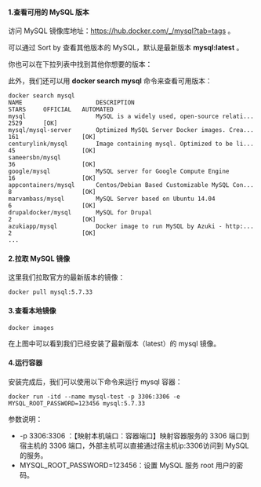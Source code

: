 #### 1.查看可用的 MySQL 版本

访问 MySQL 镜像库地址：https://hub.docker.com/_/mysql?tab=tags 。

可以通过 Sort by 查看其他版本的 MySQL，默认是最新版本 **mysql:latest** 。

你也可以在下拉列表中找到其他你想要的版本：

此外，我们还可以用 **docker search mysql** 命令来查看可用版本：

```shell
docker search mysql
NAME                     DESCRIPTION                                     STARS     OFFICIAL   AUTOMATED
mysql                    MySQL is a widely used, open-source relati...   2529      [OK]       
mysql/mysql-server       Optimized MySQL Server Docker images. Crea...   161                  [OK]
centurylink/mysql        Image containing mysql. Optimized to be li...   45                   [OK]
sameersbn/mysql                                                          36                   [OK]
google/mysql             MySQL server for Google Compute Engine          16                   [OK]
appcontainers/mysql      Centos/Debian Based Customizable MySQL Con...   8                    [OK]
marvambass/mysql         MySQL Server based on Ubuntu 14.04              6                    [OK]
drupaldocker/mysql       MySQL for Drupal                                2                    [OK]
azukiapp/mysql           Docker image to run MySQL by Azuki - http:...   2                    [OK]
...
```

#### 2.拉取 MySQL 镜像

这里我们拉取官方的最新版本的镜像：

```shell
docker pull mysql:5.7.33
```

#### 3.查看本地镜像

```shell
docker images
```

在上图中可以看到我们已经安装了最新版本（latest）的 mysql 镜像。

#### 4.运行容器

安装完成后，我们可以使用以下命令来运行 mysql 容器：

```shell
docker run -itd --name mysql-test -p 3306:3306 -e MYSQL_ROOT_PASSWORD=123456 mysql:5.7.33
```

参数说明：

- -p 3306:3306 ：【映射本机端口：容器端口】映射容器服务的 3306 端口到宿主机的 3306 端口，外部主机可以直接通过宿主机ip:3306访问到 MySQL 的服务。
- MYSQL_ROOT_PASSWORD=123456：设置 MySQL 服务 root 用户的密码。
